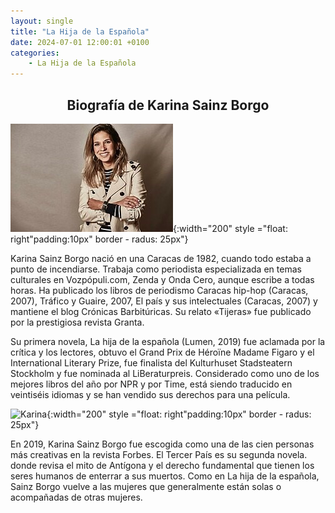 ```yaml
---
layout: single
title: "La Hija de la Española"
date: 2024-07-01 12:00:01 +0100
categories: 
    - La Hija de la Española
---
```

<center><h2>Biografía de Karina Sainz Borgo</h2></center>



![Karina](</assets/img/Karina Borgo.jpg>){:width="200" style ="float: right"padding:10px" border - radus: 25px"}


Karina Sainz Borgo nació en una Caracas de 1982, cuando todo estaba a  punto de incendiarse. 
Trabaja como periodista especializada en temas culturales en Vozpópuli.com, Zenda y Onda Cero, 
aunque escribe a todas horas. Ha publicado los libros de periodismo Caracas hip-hop (Caracas, 
2007), Tráfico y Guaire, 2007, El país y sus intelectuales (Caracas, 2007) y mantiene el blog 
Crónicas Barbitúricas. Su relato «Tijeras» fue publicado por la prestigiosa revista Granta. 

Su primera novela, La hija de la española (Lumen, 2019) fue aclamada por la crítica y los 
lectores, obtuvo el Grand Prix de Héroïne Madame Figaro y el International Literary Prize, fue 
finalista del Kulturhuset Stadsteatern Stockholm y fue nominada al LiBeraturpreis. Considerado 
como uno de los mejores libros del año por NPR y por Time, está siendo traducido en veintiséis idiomas y se han vendido sus derechos para una película.
 
 ![Karina](</assets/img/la hija de la española.jpg>){:width="200" style ="float: right"padding:10px" border - radus: 25px"}

 
En 2019, Karina Sainz Borgo fue escogida como una de las cien personas más creativas en la 
revista Forbes. El Tercer País es su segunda novela. donde revisa el mito de Antígona y el 
derecho fundamental que tienen los seres humanos de enterrar a sus muertos. Como en La hija de la 
española, Sainz Borgo vuelve a las mujeres que generalmente están solas o acompañadas de otras 
mujeres.


